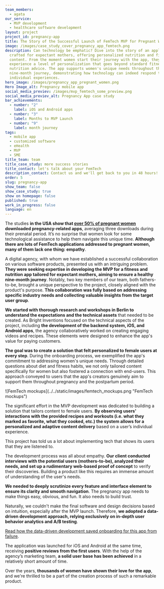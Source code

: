 ```yaml
---
team_members:
  - agata
our_service:
  - MVP development
  - healthcare software development
layout: project
project_id: pregnancy-app
title: The Story of the Successful Launch of FemTech MVP for Pregnant Women
image: /images/case_study_cover_pregnancy_app_femtech.png
description: Can technology be emphatic? Dive into the story of an application
  crafted for expectant mothers, offering personalized nutrition and fitness
  content. From the moment women start their journey with the app, they
  experience a level of personalization that goes beyond standard fitness and
  nutrition advice. The app supports women's unique needs throughout their
  nine-month journey, demonstrating how technology can indeed respond to
  individual experiences.
hero_image: /images/pregnancy_app_pregnant_women.png
Hero Image_alt: Pregnancy mobile app
social_media_previev: /images/mvp_femtech_some_preview.png
social_media_previev_alt: Pregnancy App case study
bar_achievements:
  - number: "2"
    label: iOS and Android apps
  - number: "3"
    label: Months to MVP Launch
  - number: "9"
    label: month journey
tags:
  - mobile app
  - customized software
  - eHealth
  - MVP
  - SME
title_team: team
title_case_study: more success stories
title_contact: let's talk about your FemTech
description_contact: Contact us and we'll get back to you in 48 hours!
order: 5
slug: pregnancy-app
show_team: false
show_case_study: true
show on homepage: false
published: true
work_in_progress: false
language: en
---
```

<TitleWithIcon sectionTitle="problem: a multitude of generic FemTech applications" titleIcon="/images/icon_title_about.svg" titleIconAlt="problem" />

The studies **in the USA show that [over 50% of pregnant women](https://www.jmir.org/2021/10/e25667) downloaded pregnancy-related apps**, averaging three downloads during their prenatal period. It’s no surprise that women look for some technological assistance to help them navigate this unique time. **Although there are lots of FemTech applications addressed to pregnant women, many of them lack one thing: empathy**. 

A digital agency, with whom we have established a successful collaboration on various software products, presented us with an intriguing problem. **They were seeking expertise in developing the MVP for a fitness and nutrition app tailored for expectant mothers, aiming to ensure a healthy nine-month journey**. Notably, two key members of our team, both fathers-to-be, brought a unique perspective to the project, closely aligned with the product's purpose. **This collaboration was fully based on addressing specific industry needs and collecting valuable insights from the target user group**. 

<TitleWithIcon sectionTitle="solution: FemTech app that adapts to mothers-to-be’ needs and lifestyle choices" titleIcon="/images/gearwheel.svg" titleIconAlt="solution" />

**We started with thorough research and workshops in Berlin to understand the expectations and the technical assets** that needed to be created. As Bright Inventions focused on the technical aspects of the project, including **the development of the backend system, iOS, and Android apps**, the agency collaboratively worked on creating engaging videos and recipes. These elements were designed to enhance the app's value for paying customers.

**The goal was to create a solution that felt personalized to female users at every step**. During the onboarding process, we exemplified the app's commitment to addressing women's unique needs. Through detailed questions about diet and fitness habits, we not only tailored content specifically for women but also fostered a connection with end-users. This approach conveyed to users that the app's creators genuinely aim to support them throughout pregnancy and the postpartum period.

<div className="image">![FemTech mockups](../../static/images/femtech_mockups.png "FemTech mockups")</div>

The significant effort in the MVP development was dedicated to building a solution that tailors content to female users. **By observing users' interactions with the provided recipes and workouts (i.e. what they marked as favorite, what they cooked, etc.) the system allows for a personalized and adaptive content delivery** based on a user’s individual experience.

<TitleWithIcon sectionTitle="challenge: building emphatic female technology" titleIcon="/images/gearwheel.svg" titleIconAlt="challenge" />

This project has told us a lot about implementing tech that shows its users that they are listened to.

The development process was all about empathy. **Our client conducted interviews with the potential users (mothers-to-be), analyzed their needs, and set up a rudimentary web-based proof of concept** to verify their discoveries. Building a product like this requires an immense amount of understanding of the user's needs. 

**We needed to deeply scrutinize every feature and interface element to ensure its clarity and smooth navigation**. The pregnancy app needs to make things easy, obvious, and fun. It also needs to build trust.

Naturally, we couldn't make the final software and design decisions based on intuition, especially after the MVP launch. Therefore, **we adopted a data-driven development approach, relying exclusively on in-depth user behavior analytics and A/B testing**.

[Read how the data-driven development saved onboarding for this app from failure](/blog/data-driven-development-femtech-app-onboarding/).

<TitleWithIcon sectionTitle="result: successful MVP launch" titleIcon="/images/icon_result_svg.svg" titleIconAlt="the results of the collaboration" />

The application was launched for iOS and Android at the same time, receiving **positive reviews from the first users**. With the help of the agency’s marketing team, **a solid user base has been achieved** in a relatively short amount of time.

Over the years, **thousands of women have shown their love for the app**, and we're thrilled to be a part of the creation process of such a remarkable product.
